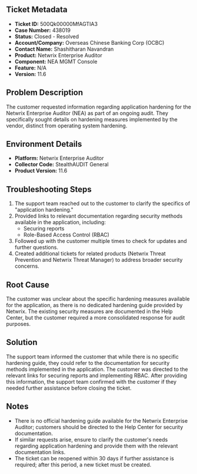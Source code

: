 ## Ticket Metadata
- **Ticket ID:** 500Qk00000MfAGTIA3
- **Case Number:** 438019
- **Status:** Closed - Resolved
- **Account/Company:** Overseas Chinese Banking Corp (OCBC)
- **Contact Name:** Shashitharan Navandran
- **Product:** Netwrix Enterprise Auditor
- **Component:** NEA MGMT Console
- **Feature:** N/A
- **Version:** 11.6

## Problem Description
The customer requested information regarding application hardening for the Netwrix Enterprise Auditor (NEA) as part of an ongoing audit. They specifically sought details on hardening measures implemented by the vendor, distinct from operating system hardening.

## Environment Details
- **Platform:** Netwrix Enterprise Auditor
- **Collector Code:** StealthAUDIT General
- **Product Version:** 11.6

## Troubleshooting Steps
1. The support team reached out to the customer to clarify the specifics of "application hardening."
2. Provided links to relevant documentation regarding security methods available in the application, including:
   - Securing reports
   - Role-Based Access Control (RBAC)
3. Followed up with the customer multiple times to check for updates and further questions.
4. Created additional tickets for related products (Netwrix Threat Prevention and Netwrix Threat Manager) to address broader security concerns.

## Root Cause
The customer was unclear about the specific hardening measures available for the application, as there is no dedicated hardening guide provided by Netwrix. The existing security measures are documented in the Help Center, but the customer required a more consolidated response for audit purposes.

## Solution
The support team informed the customer that while there is no specific hardening guide, they could refer to the documentation for security methods implemented in the application. The customer was directed to the relevant links for securing reports and implementing RBAC. After providing this information, the support team confirmed with the customer if they needed further assistance before closing the ticket.

## Notes
- There is no official hardening guide available for the Netwrix Enterprise Auditor; customers should be directed to the Help Center for security documentation.
- If similar requests arise, ensure to clarify the customer's needs regarding application hardening and provide them with the relevant documentation links.
- The ticket can be reopened within 30 days if further assistance is required; after this period, a new ticket must be created.